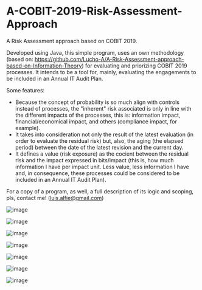 # A-COBIT-2019-Risk-Assessment-Approach
A Risk Assessment approach based on COBIT 2019.

Developed using Java, this simple program, uses an own methodology (based on: https://github.com/Lucho-A/A-Risk-Assessment-approach-based-on-Information-Theory) for evaluating and priorizing COBIT 2019 processes. It intends to be a tool for, mainly, evaluating the engagements to be included in an Annual IT Audit Plan.

Some features:
- Because the concept of probability is so much align with controls instead of processes, the "inherent" risk associated is only in line with the different impacts of the processes, this is: information impact, financial/economical impact, and others (compliance impact, for example).
- It takes into consideration not only the result of the latest evaluation (in order to evaluate the residual risk) but, also, the aging (the elapsed period) between the date of the latest revision and the current day.
- It defines a value (risk exposure) as the cocient between the residual risk and the impact expressed in bits/impact (this is, how much information I have per impact unit. Less value, less information I have and, in consequence, these processes could be considered to be included in an Annual IT Audit Plan).

For a copy of a program, as well, a full description of its logic and scoping, pls, contact me! (luis.alfie@gmail.com)

![image](https://user-images.githubusercontent.com/40904281/148976442-dcf89d72-b13d-42b7-9cb0-e5d44f45b17b.png)

![image](https://user-images.githubusercontent.com/40904281/148883036-aeeec154-6ec3-404e-9efe-4b7caa0c1c5d.png)

![image](https://user-images.githubusercontent.com/40904281/148883064-eb3b9a41-6936-4d82-83cf-270e9f2c124a.png)

![image](https://user-images.githubusercontent.com/40904281/148883098-4bd27126-0ab2-4661-be47-305317ce7c86.png)

![image](https://user-images.githubusercontent.com/40904281/148883142-a6c3dbc8-163f-454a-8938-cd60f226a8c1.png)

![image](https://user-images.githubusercontent.com/40904281/148883341-c01227c0-cd8e-4fac-9912-1d8426310cca.png)

![image](https://user-images.githubusercontent.com/40904281/148883437-ddfd453f-cac1-46d6-ac97-5550204dd95f.png)












